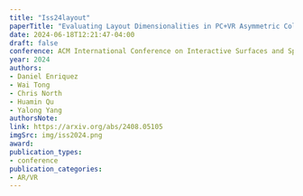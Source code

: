 ```yaml
---
title: "Iss24layout"
paperTitle: "Evaluating Layout Dimensionalities in PC+VR Asymmetric Collaborative Decision Making"
date: 2024-06-18T12:21:47-04:00
draft: false
conference: ACM International Conference on Interactive Surfaces and Spaces (ISS)
year: 2024
authors: 
- Daniel Enriquez
- Wai Tong
- Chris North
- Huamin Qu
- Yalong Yang
authorsNote:
link: https://arxiv.org/abs/2408.05105
imgSrc: img/iss2024.png
award:
publication_types:
- conference
publication_categories:
- AR/VR
---
```


